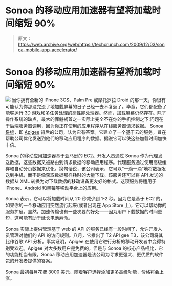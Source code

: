 # Sonoa 的移动应用加速器有望将加载时间缩短 90%

> 原文：<https://web.archive.org/web/https://techcrunch.com/2009/12/03/sonoa-mobile-app-accelerator/>

# Sonoa 的移动应用加速器有望将加载时间缩短 90%

[![](img/8c2c3e9b0950b811f4ca9ec7869220d8.png)](https://web.archive.org/web/20221006213045/http://www.sonoasystems.com/) 当你拥有全新的 iPhone 3GS、Palm Pre 或摩托罗拉 Droid 的那一天，你很有可能认为你那没完没了地加载屏幕的日子已经一去不复返了。毕竟，它们都配备了能够运行 3D 游戏和多任务处理的高性能处理器。然而，加载屏幕仍然存在。除了操作系统的缺点，最大的罪魁祸首之一实际上完全不在你的手机控制之下:问题在于后端服务器调用，因为你正在使用的应用程序从在线服务器请求数据。 [Sonoa 系统](https://web.archive.org/web/20221006213045/http://www.sonoasystems.com/)，即 [Apigee](https://web.archive.org/web/20221006213045/http://www.beta.techcrunch.com/2009/08/25/apigees-ambition-is-to-be-the-google-analytics-for-apis/) 背后的公司，认为它有答案。它建立了一个基于云的服务，旨在帮助公司优化发送到他们的移动应用程序的数据。据说它可以使这些加载时间加快十倍。

Sonoa 的移动应用加速器基于亚马逊的 EC2。开发人员通过 Sonoa 作为代理发送数据，这些数据又被路由到请求数据的移动应用程序。代理服务通过使用高级缓存和自动分页数据来优化。换句话说，该公司表示，它可以“一滴一滴”地将数据发送到手机，而不是像获取数据那样耗时的大量下载。该服务还可以将 API 发送的数据从 XML 转换为对下载数据的移动设备更友好的格式。这项服务将适用于 iPhone、Android 和黑莓等移动平台上的应用。

Sonoa 表示，它可以将加载时间从 20 秒减少到 1-2 秒。因为它是基于 EC2 的，如果你的一个移动应用突然流行起来(或者出现在 App Store 上)，它可以帮助你的服务扩展。显然，加速传输也有一些次要的好处——因为用户下载数据的时间更短，这可能有助于延长电池寿命。

Sonoa 实际上提供管理基于 web 的 API 的服务已经有一段时间了，允许开发人员管理对他们的 API 的访问规则。八月，它推出了 T2 API gee T3，该公司将其比作谷歌 API 分析。事实证明，Apigee 在使用它进行分析的移动开发者中变得特别受欢迎。Apigee 对大多数用户是免费的，但是与 Sonoa 的核心产品相比，它的功能相当有限。Sonoa 移动应用加速器是该公司为寻求更强大、更优质的软件包的开发者提供的答案。

Sonoa 最初每月花费 3000 美元，随着客户选择添加更多高级功能，价格将会上涨。